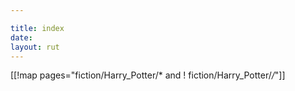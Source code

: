 ```yaml
---

title: index
date: 
layout: rut
---
```


[[!map pages="fiction/Harry_Potter/* and ! fiction/Harry_Potter/*/*"]]
